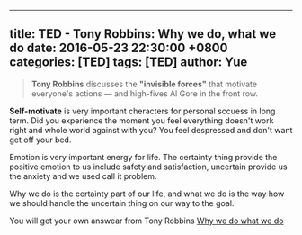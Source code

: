 ---
title: TED - Tony Robbins: Why we do, what we do
date: 2016-05-23 22:30:00 +0800
categories: [TED]
tags: [TED]
author: Yue
-----------

>**Tony Robbins** discusses the **"invisible forces"** that motivate everyone's actions — and high-fives Al Gore in the front row.



 **Self-motivate** is very important cheracters for personal sccuess in long term. Did you experience the moment you feel everything doesn't work right and whole world against with you? You feel despressed and don't want get off your bed. 

Emotion is very important energy for life. The certainty  thing provide the positive emotion to us include safety and satisfaction, uncertain provide us the anxiety and we used call it problem.

Why we do is the certainty part of our life, and what we do is the way how we should handle the uncertain thing on our way to the goal. 

You will get your own answear from Tony Robbins [Why we do what we do](http://www.ted.com/talks/tony_robbins_asks_why_we_do_what_we_do)